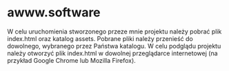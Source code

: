# awww.software

W celu uruchomienia stworzonego przeze mnie projektu należy pobrać plik index.html oraz katalog assets. Pobrane pliki należy przenieść do dowolnego, wybranego przez Państwa katalogu. W celu podglądu projektu należy otworzyć plik index.html w dowolnej przeglądarce internetowej (na przykład Google Chrome lub Mozilla Firefox).
